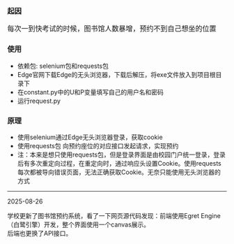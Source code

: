 ### 起因
<font size="3">每次一到快考试的时候，图书馆人数暴增，预约不到自己想坐的位置
</font>
### 使用

* 依赖包: selenium包和requests包
* Edge官网下载Edge的无头浏览器，下载后解压，将exe文件放入到项目根目录下
* 在constant.py中的U和P变量填写自己的用户名和密码
* 运行request.py
### 原理
* 使用selenium通过Edge无头浏览器登录，获取cookie
* 使用requests包 向预约座位的对应接口发起请求，实现预约
* 注：本来是想只使用requests包，但是登录界面是由校园门户统一登录，登录后有多次重定向过程，在重定向时，通过响应头设置Cookie。使用requests每次都被导向错误页面，无法正确获取Cookie。无奈只能使用无头浏览器的方式


--------------
2025-08-26  

学校更新了图书馆预约系统，看了一下网页源代码发现：前端使用Egret Engine（白鹭引擎）开发，整个界面使用一个canvas展示。   
后端也更换了API接口。